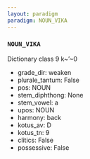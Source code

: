 ```yaml
---
layout: paradigm
paradigm: NOUN_VIKA
---
```

### ` NOUN_VIKA `

Dictionary class 9 k~’~0
* grade_dir: weaken
* plurale_tantum: False
* pos: NOUN
* stem_diphthong: None
* stem_vowel: a
* upos: NOUN
* harmony: back
* kotus_av: D
* kotus_tn: 9
* clitics: False
* possessive: False
